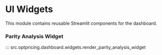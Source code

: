 # UI Widgets

This module contains reusable Streamlit components for the dashboard.

### Parity Analysis Widget

::: src.optpricing.dashboard.widgets.render_parity_analysis_widget
